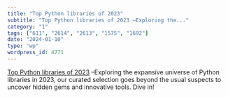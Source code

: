 ```yaml
---
title: "Top Python libraries of 2023"
subtitle: "Top Python libraries of 2023 –Exploring the..."
category: "1"
tags: ["611", "2614", "2613", "1575", "1692"]
date: "2024-01-10"
type: "wp"
wordpress_id: 4771
---
```

[ Top Python libraries of 2023]( https://tryolabs.com/blog/top-python-libraries-2023) –Exploring the expansive universe of Python libraries in 2023, our curated selection goes beyond the usual suspects to uncover hidden gems and innovative tools. Dive in!